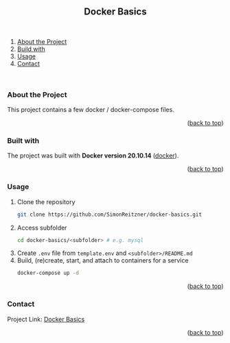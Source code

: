 <div id="top"></div>

<br />
<h2 align="center">Docker Basics</h2>
<br />
</div>


1. [About the Project](#about-the-project)
2. [Build with](#build-with)
3. [Usage](#usage)
4. [Contact](#contact)
<br />


### About the Project <a id="about-the-project"></a>
This project contains a few docker / docker-compose files.

<p align="right">(<a href="#top">back to top</a>)</p>


### Built with <a id="build-with"></a>
The project was built with **Docker version 20.10.14** ([docker](https://www.docker.com/)).

<p align="right">(<a href="#top">back to top</a>)</p>


### Usage <a id="usage"></a>

1. Clone the repository
   ```sh
   git clone https://github.com/SimonReitzner/docker-basics.git
   ```
2. Access subfolder
   ```sh
   cd docker-basics/<subfolder> # e.g. mysql
   ```
2. Create `.env` file from `template.env` and `<subfolder>/README.md`
3. Build, (re)create, start, and attach to containers for a service
   ```sh
   docker-compose up -d
   ```

<p align="right">(<a href="#top">back to top</a>)</p>


### Contact <a id="contact"></a>
Project Link: [Docker Basics](https://github.com/SimonReitzner/docker-basics)

<p align="right">(<a href="#top">back to top</a>)</p>
